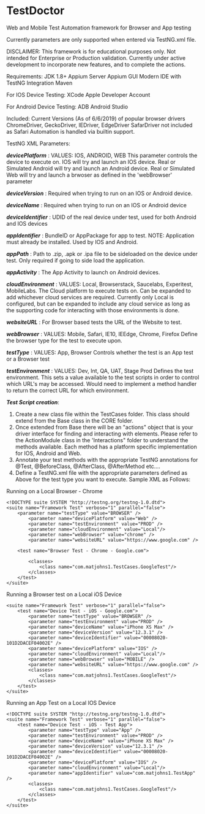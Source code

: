 # TestDoctor
Web and Mobile Test Automation framework for Browser and App testing

Currently parameters are only supported when entered via TestNG.xml file. 

DISCLAIMER: This framework is for educational purposes only. Not intended for Enterprise or Production validation. Currently under active development to incorporate new features, and to complete the actions. 

Requirements: 
JDK 1.8+
Appium Server
Appium GUI
Modern IDE with TestNG Integration
Maven 

For IOS Device Testing: 
XCode
Apple Developer Account

For Android Device Testing: 
ADB
Android Studio 

Included: 
Current Versions (As of 6/6/2019) of popular browser drivers
ChromeDriver, GeckoDriver, IEDriver, EdgeDriver
SafarDriver not included as Safari Automation is handled via builtin support. 

TestNG XML Parameters: 

***devicePlatform*** : VALUES: IOS, ANDROID, WEB
This parameter controls the device to execute on. 
IOS will try and launch an IOS device. Real or Simulated
Android will try and launch an Android device. Real or Simulated
Web will try and launch a brwoser as defined in the 'webBrowser' parameter

***deviceVersion*** : Required when trying to run on an IOS or Android device. 
 
***deviceName*** : Required when trying to run on an IOS or Android device
 
***deviceIdentifier*** : UDID of the real device under test, used for both Android and IOS devices

***appIdentifier*** : BundleID or AppPackage for app to test. NOTE: Application must already be installed. Used by IOS and Android.

***appPath*** : Path to .zip, .apk or .ipa file to be sideloaded on the device under test. Only required if going to side load the application.

***appActivity*** : The App Activity to launch on Android devices.

***cloudEnvironment*** : VALUES: Local, Browserstack, Saucelabs, Experitest, MobileLabs.
The Cloud platform to execute tests on. Can be expanded to add whichever cloud services are required. Currently only Local is configured, but can be expanded to include any cloud service as long as the supporting code for interacting with those environments is done. 

***websiteURL*** : For Browser based tests the URL of the Website to test. 

***webBrowser*** : VALUES: Mobile, Safari, IE10, IEEdge, Chrome, Firefox
Define the browser type for the test to execute upon. 
 
***testType*** :  VALUES: App, Browser
Controls whether the test is an App test or a Browser test

***testEnvironment*** : VALUES: Dev, Int, QA, UAT, Stage Prod
Defines the test environment. This sets a value available to the test scripts in order to control which URL's may be accessed. Would need to implement a method handler to return the correct URL for which environment.  


***Test Script creation***: 
1. Create a new class file within the TestCases folder. This class should extend from the Base class in the CORE folder. 
2. Once extended from Base there will be an "actions" object that is your driver interface for finding and interacting with elements. Please refer to the ActionModule class in the 'Interactions" folder to understand the methods available. Each method has a platform specific implementation for IOS, Android and Web. 
3. Annotate your test methods with the appropriate TestNG annotations for @Test, @BeforeClass, @AfterClass, @AfterMethod etc....
4. Define a TestNG.xml file with the appropriate parameters defined as Above for the test type you want to execute. Sample XML as Follows: 

Running on a Local Browser - Chrome
```
<!DOCTYPE suite SYSTEM "http://testng.org/testng-1.0.dtd">
<suite name="Framework Test" verbose="1" parallel="false">
   	<parameter name="testType" value="BROWSER" />
        <parameter name="devicePlatform" value="Web" />
        <parameter name="testEnvironment" value="PROD" />
        <parameter name="cloudEnvironment" value="Local"/>
        <parameter name="webBrowser" value="chrome" />
        <parameter name="websiteURL" value="https://www.google.com" />
   
    <test name="Browser Test - Chrome - Google.com">
        
        <classes>
            <class name="com.matjohns1.TestCases.GoogleTest"/>
        </classes>
    </test>
</suite>
```


Running a Browser test on a Local iOS Device
```
<suite name="Framework Test" verbose="1" parallel="false">
    <test name="Device Test - iOS - Google.com">
        <parameter name="testType" value="BROWSER" />
        <parameter name="testEnvironment" value="PROD" />
        <parameter name="deviceName" value="iPhone XS Max" />
        <parameter name="deviceVersion" value="12.3.1" />
        <parameter name="deviceIdentifier" value="00008020-101D2DACEF04002E" />
        <parameter name="devicePlatform" value="IOS" />
        <parameter name="cloudEnvironment" value="Local"/>
        <parameter name="webBrowser" value="MOBILE" />
        <parameter name="websiteURL" value="https://www.google.com" />
        <classes>
            <class name="com.matjohns1.TestCases.GoogleTest"/>
        </classes>
    </test>
</suite>
```

Running an App Test on a Local IOS Device
```
<!DOCTYPE suite SYSTEM "http://testng.org/testng-1.0.dtd">
<suite name="Framework Test" verbose="1" parallel="false">
    <test name="Device Test - iOS - Test App">
        <parameter name="testType" value="App" />
        <parameter name="testEnvironment" value="PROD" />
        <parameter name="deviceName" value="iPhone XS Max" />
        <parameter name="deviceVersion" value="12.3.1" />
        <parameter name="deviceIdentifier" value="00008020-101D2DACEF04002E" />
        <parameter name="devicePlatform" value="IOS" />
        <parameter name="cloudEnvironment" value="Local"/>
        <parameter name="appIdentifier" value="com.matjohns1.TestApp" />
        <classes>
            <class name="com.matjohns1.TestCases.GoogleTest"/>
        </classes>
    </test>
</suite>
```
